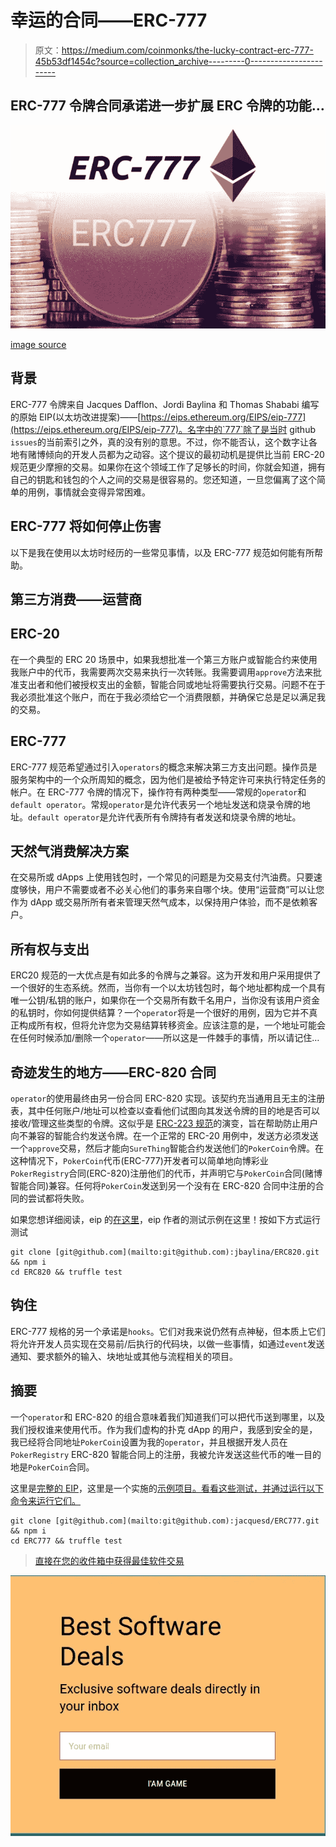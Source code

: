 # 幸运的合同——ERC-777

> 原文：<https://medium.com/coinmonks/the-lucky-contract-erc-777-45b53df1454c?source=collection_archive---------0----------------------->

## ERC-777 令牌合同承诺进一步扩展 ERC 令牌的功能…

![](img/7475ed15a40e34d6407dfbe4aee3f74c.png)

[image source](https://www.google.co.in/url?sa=i&source=images&cd=&cad=rja&uact=8&ved=2ahUKEwi7y97q7ZnfAhVC6RoKHWqgBjoQjxx6BAgBEAI&url=https%3A%2F%2Fbitcoinexchangeguide.com%2Ferc-20-erc-223-erc-721-and-erc-777-ethereum-eth-token-types%2F&psig=AOvVaw3cFgvfrKyw-6Pei5Z5pcWG&ust=1544689198362576)

## 背景

ERC-777 令牌来自 Jacques Dafflon、Jordi Baylina 和 Thomas Shababi 编写的原始 EIP(以太坊改进提案)——[https://eips.ethereum.org/EIPS/eip-777](https://eips.ethereum.org/EIPS/eip-777)。名字中的`777`除了是当时 github `issues`的当前索引之外，真的没有别的意思。不过，你不能否认，这个数字让各地有赌博倾向的开发人员都为之动容。这个提议的最初动机是提供比当前 ERC-20 规范更少摩擦的交易。如果你在这个领域工作了足够长的时间，你就会知道，拥有自己的钥匙和钱包的个人之间的交易是很容易的。您还知道，一旦您偏离了这个简单的用例，事情就会变得异常困难。

## ERC-777 将如何停止伤害

以下是我在使用以太坊时经历的一些常见事情，以及 ERC-777 规范如何能有所帮助。

## **第三方消费——运营商**

## ERC-20

在一个典型的 ERC 20 场景中，如果我想批准一个第三方账户或智能合约来使用我账户中的代币，我需要两次交易来执行一次转账。我需要调用`approve`方法来批准支出者和他们被授权支出的金额，智能合同或地址将需要执行交易。问题不在于我必须批准这个账户，而在于我必须给它一个消费限额，并确保它总是足以满足我的交易。

## ERC-777

ERC-777 规范希望通过引入`operators`的概念来解决第三方支出问题。操作员是服务架构中的一个众所周知的概念，因为他们是被给予特定许可来执行特定任务的帐户。在 ERC-777 令牌的情况下，操作符有两种类型——常规的`operator`和`default operator`。常规`operator`是允许代表另一个地址发送和烧录令牌的地址。`default operator`是允许代表所有令牌持有者发送和烧录令牌的地址。

## 天然气消费解决方案

在交易所或 dApps 上使用钱包时，一个常见的问题是为交易支付汽油费。只要速度够快，用户不需要或者不必关心他们的事务来自哪个块。使用“运营商”可以让您作为 dApp 或交易所所有者来管理天然气成本，以保持用户体验，而不是依赖客户。

## 所有权与支出

ERC20 规范的一大优点是有如此多的令牌与之兼容。这为开发和用户采用提供了一个很好的生态系统。然而，当你有一个以太坊钱包时，每个地址都构成一个具有唯一公钥/私钥的账户，如果你在一个交易所有数千名用户，当你没有该用户资金的私钥时，你如何提供结算？一个`operator`将是一个很好的用例，因为它并不真正构成所有权，但将允许您为交易结算转移资金。应该注意的是，一个地址可能会在任何时候添加/删除一个`operator`——所以这是一件棘手的事情，所以请记住…

## 奇迹发生的地方——ERC-820 合同

`operator`的使用最终由另一份合同 ERC-820 实现。该契约充当通用且无主的注册表，其中任何账户/地址可以检查以查看他们试图向其发送令牌的目的地是否可以接收/管理这些类型的令牌。这似乎是 [ERC-223 规范](/coinmonks/the-erc-223-evolution-eec0ef23e5cc)的演变，旨在帮助防止用户向不兼容的智能合约发送令牌。在一个正常的 ERC-20 用例中，发送方必须发送一个`approve`交易，然后才能向`SureThing`智能合约发送他们的`PokerCoin`令牌。在这种情况下，`PokerCoin`代币(ERC-777)开发者可以简单地向博彩业`PokerRegistry`合同(ERC-820)注册他们的代币，并声明它与`PokerCoin`合同(赌博智能合同)兼容。任何将`PokerCoin`发送到另一个没有在 ERC-820 合同中注册的合同的尝试都将失败。

如果您想详细阅读，eip 的[在这里](https://eips.ethereum.org/EIPS/eip-820)，eip 作者的测试示例在这里！按如下方式运行测试

```
git clone [git@github.com](mailto:git@github.com):jbaylina/ERC820.git && npm i
cd ERC820 && truffle test
```

## 钩住

ERC-777 规格的另一个承诺是`hooks`。它们对我来说仍然有点神秘，但本质上它们将允许开发人员实现在交易前/后执行的代码块，以做一些事情，如通过`event`发送通知、要求额外的输入、块地址或其他与流程相关的项目。

## 摘要

一个`operator`和 ERC-820 的组合意味着我们知道我们可以把代币送到哪里，以及我们授权谁来使用代币。作为我们虚构的扑克 dApp 的用户，我感到安全的是，我已经将合同地址`PokerCoin`设置为我的`operator`，并且根据开发人员在`PokerRegistry` ERC-820 智能合同上的注册，我被允许发送这些代币的唯一目的地是`PokerCoin`合同。

这里是[完整的 EIP](https://github.com/ethereum/EIPs/blob/master/EIPS/eip-777.md)，这里是一个实施的[示例项目。看看这些测试，并通过运行以下命令来运行它们。](https://github.com/jacquesd/ERC777)

```
git clone [git@github.com](mailto:git@github.com):jacquesd/ERC777.git && npm i
cd ERC777 && truffle test
```

> [直接在您的收件箱中获得最佳软件交易](https://coincodecap.com/?utm_source=coinmonks)

[![](img/7c0b3dfdcbfea594cc0ae7d4f9bf6fcb.png)](https://coincodecap.com/?utm_source=coinmonks)